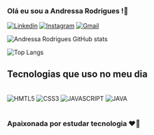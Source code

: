 ### Olá  eu sou a Andressa Rodrigues !👋

[![Linkedin](https://img.shields.io/badge/LinkedIn-0077B5?style=for-the-badge&logo=linkedin&logoColor=white)](https://www.linkedin.com/in/andressa-macedo-rodrigues/)
[![Instagram](https://img.shields.io/badge/Instagram-E4405F?style=for-the-badge&logo=instagram&logoColor=white)](https://www.instagram.com/andressa_maguire/)
[![Gmail](https://img.shields.io/badge/Gmail-D14836?style=for-the-badge&logo=gmail&logoColor=white
)](https://mail.google.com/mail/u/0/?tab=rm&ogbl#inbox)


![Andressa Rodrigues GitHub stats](https://github-readme-stats.vercel.app/api?username=andressarodrigues2172dev&show_icons=true&theme=synthwave)

![Top Langs](https://github-readme-stats.vercel.app/api/top-langs/?username=andressarodrigues2172dev&langs_count=8)

## Tecnologias que uso no meu dia

<div style="display:inline_block"></br>
<img align="center" alt="HMTL5" src="https://img.shields.io/badge/HTML5-E34F26?style=for-the-badge&logo=html5&logoColor=white"/>
<img align="center" alt="CSS3" src="https://img.shields.io/badge/CSS3-1572B6?style=for-the-badge&logo=css3&logoColor=white"/>
<img align="center" alt="JAVASCRIPT" src="https://img.shields.io/badge/JavaScript-F7DF1E?style=for-thebadge&logo=javascript&logoColor=black"/>
<img align="center" alt="JAVA" src="https://img.shields.io/badge/Java-ED8B00?style=for-the-badge&logo=openjdk&logoColor=white"/>
</div> 
</br>

### Apaixonada por estudar tecnologia ❤️‍🔥
